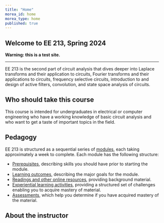 ```yaml
---
title: "Home"
morea_id: home
morea_type: home
published: true
---
```


## Welcome to EE 213, Spring 2024

<div class="alert alert-danger" role="alert" markdown="1">

  <i class="fa-solid fa-circle-exclamation fa-xl"></i> **Warning: this is a test site.**
  <hr/>
</div>

EE 213 is the second part of circuit analysis that dives deeper into Laplace transforms and their application to circuits, Fourier transforms and their applications to circuits, frequency selective circuits, introduction to and design of active filters, convolution, and state space analysis of circuits.

## Who should take this course

This course is intended for undergraduates in electrical or computer engineering who have a working knowledge of basic circuit analysis and who want to get a taste of important topics in the field.

## Pedagogy

EE 213 is structured as a sequential series of [modules](/modules), each taking approximately a week to complete. Each module has the following structure:

  * [Prerequisites](/prerequisites), describing skills you should have prior to starting the module.
  * [Learning outcomes](/outcomes), describing the major goals for the module.
  * [Readings and other online resources](/readings), providing background material.
  * [Experiential learning activities](/experiences), providing a structured set of challenges enabling you to acquire mastery of material.
  * [Assessments](/assessments), which help you determine if you have acquired mastery of the material.

## About the instructor
